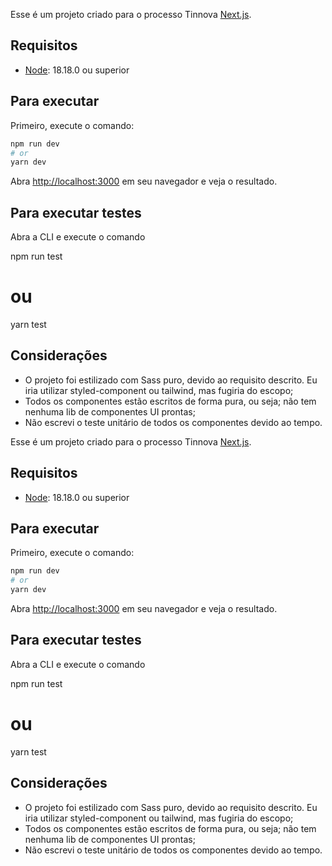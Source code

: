 Esse é um projeto criado para o processo Tinnova [Next.js](https://nextjs.org/).

## Requisitos

- [Node](https://nodejs.org/en): 18.18.0 ou superior

## Para executar

Primeiro, execute o comando:

```bash
npm run dev
# or
yarn dev
```

Abra [http://localhost:3000](http://localhost:3000) em seu navegador e veja o resultado.

## Para executar testes

Abra a CLI e execute o comando

npm run test

# ou

yarn test

## Considerações

- O projeto foi estilizado com Sass puro, devido ao requisito descrito. Eu iria utilizar styled-component ou tailwind, mas fugiria do escopo;
- Todos os componentes estão escritos de forma pura, ou seja; não tem nenhuma lib de componentes UI prontas;
- Não escrevi o teste unitário de todos os componentes devido ao tempo.

Esse é um projeto criado para o processo Tinnova [Next.js](https://nextjs.org/).

## Requisitos

- [Node](https://nodejs.org/en): 18.18.0 ou superior

## Para executar

Primeiro, execute o comando:

```bash
npm run dev
# or
yarn dev
```

Abra [http://localhost:3000](http://localhost:3000) em seu navegador e veja o resultado.

## Para executar testes

Abra a CLI e execute o comando

npm run test

# ou

yarn test

## Considerações

- O projeto foi estilizado com Sass puro, devido ao requisito descrito. Eu iria utilizar styled-component ou tailwind, mas fugiria do escopo;
- Todos os componentes estão escritos de forma pura, ou seja; não tem nenhuma lib de componentes UI prontas;
- Não escrevi o teste unitário de todos os componentes devido ao tempo.
